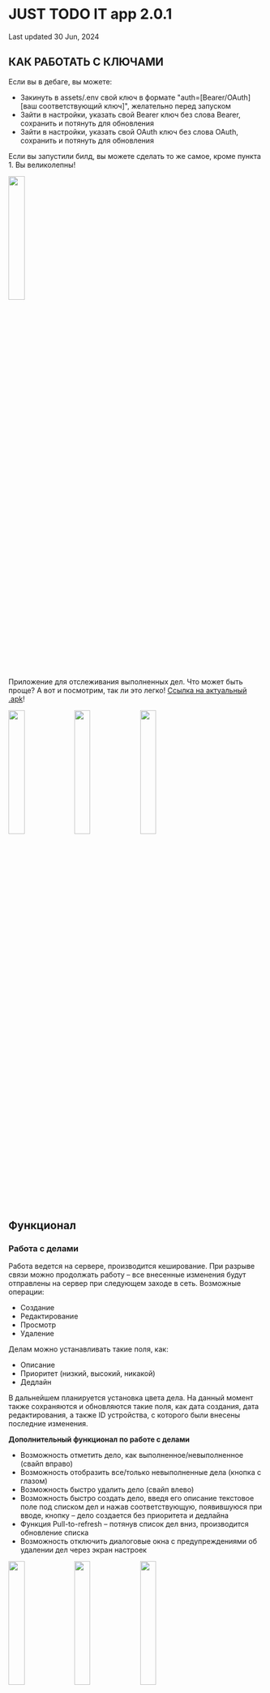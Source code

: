 # JUST TODO IT app 2.0.1
Last updated 30 Jun, 2024

## КАК РАБОТАТЬ С КЛЮЧАМИ
Если вы в дебаге, вы можете:
 - Закинуть в assets/.env свой ключ в формате "auth=[Bearer/OAuth] [ваш соответствующий ключ]", желательно перед запуском
 - Зайти в настройки, указать свой Bearer ключ без слова Bearer, сохранить и потянуть для обновления
 - Зайти в настройки, указать свой OAuth ключ без слова OAuth, сохранить и потянуть для обновления

Если вы запустили билд, вы можете сделать то же самое, кроме пункта 1. Вы великолепны!

<img src="https://github.com/troublecatcher/todo_list/assets/91335963/960073d1-e883-4f0c-8eb6-4efbf37e434e" width="25%" height="25%"/>

Приложение для отслеживания выполненных дел. Что может быть проще? А вот и посмотрим, так ли это легко!
[Ссылка на актуальный .apk](https://drive.google.com/file/d/1fC0Hqsgzs9IuS6SV6gF9EoB5e5v6cp_4/view?usp=sharing)!

<img src="https://github.com/troublecatcher/todo_list/assets/91335963/9ed73ee9-732f-435a-bc84-7b7a31605b94" width="25%" height="25%"/>
<img src="https://github.com/troublecatcher/todo_list/assets/91335963/575023c4-1cb8-40f4-bdb9-c83bf08d998f" width="25%" height="25%"/>
<img src="https://github.com/troublecatcher/todo_list/assets/91335963/402a68fd-b2c6-47c8-ad89-c3d77515b2a0" width="25%" height="25%"/>

## Функционал

### Работа с делами
Работа ведется на сервере, производится кеширование. При разрыве связи можно продолжать работу – все внесенные изменения будут отправлены на сервер при следующем заходе в сеть. Возможные операции:

 - Создание
 - Редактирование
 - Просмотр
 - Удаление

Делам можно устанавливать такие поля, как:
 - Описание
 - Приоритет (низкий, высокий, никакой)
 - Дедлайн

В дальнейшем планируется установка цвета дела. На данный момент также сохраняются и обновляются такие поля, как  дата создания, дата редактирования, а также ID устройства, с которого были внесены последние изменения.

**Дополнительный функционал по работе с делами**
 - Возможность отметить дело, как выполненное/невыполненное (свайп вправо)
 - Возможность отобразить все/только невыполненные дела (кнопка с
   глазом)
 - Возможность быстро удалить дело (свайп влево)
 - Возможность быстро создать дело, введя его описание текстовое поле
   под списком дел и нажав соответствующую, появившуюся при вводе,
   кнопку – дело создается без приоритета и дедлайна
 - Функция Pull-to-refresh – потянув список дел вниз, производится обновление списка
 - Возможность отключить диалоговые окна с предупреждениями об удалении дел через экран настроек

<img src="https://github.com/troublecatcher/todo_list/assets/91335963/62657231-a0c4-4246-af58-556644fd4472" width="25%" height="25%"/>
<img src="https://github.com/troublecatcher/todo_list/assets/91335963/c347bd5c-c258-447e-b7e1-7d0b961c67da" width="25%" height="25%"/>
<img src="https://github.com/troublecatcher/todo_list/assets/91335963/e9fe4402-0742-472d-9b57-08524499066f" width="25%" height="25%"/>
   
### Темная тема
Предоставляется выбор темы приложения – светлая, темная или системная. Переключение возможно через экран настроек (кнопка с шестеренкой на главном экране).

<img src="https://github.com/troublecatcher/todo_list/assets/91335963/d0346e9c-1091-4e16-b0ee-487a4f0179cb" width="25%" height="25%"/>
<img src="https://github.com/troublecatcher/todo_list/assets/91335963/8e09dc87-b42b-4f53-a071-1843576ba66f" width="25%" height="25%"/>


### Смена языка
Приложение поддерживает локализацию на русский и английский. Переключить также возможно в настройках.

<img src="https://github.com/troublecatcher/todo_list/assets/91335963/3d9608f2-fc2a-44d7-adc7-86ee0557970d" width="25%" height="25%"/>
<img src="https://github.com/troublecatcher/todo_list/assets/91335963/8f653f84-0e74-4ba9-ac5f-78cd5a13314b" width="25%" height="25%"/>
